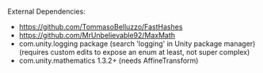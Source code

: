 External Dependencies:
- https://github.com/TommasoBelluzzo/FastHashes
- https://github.com/MrUnbelievable92/MaxMath
- com.unity.logging package (search 'logging' in Unity package manager) (requires custom edits to expose an enum at least, not super complex)
- com.unity.mathematics 1.3.2+ (needs AffineTransform)
